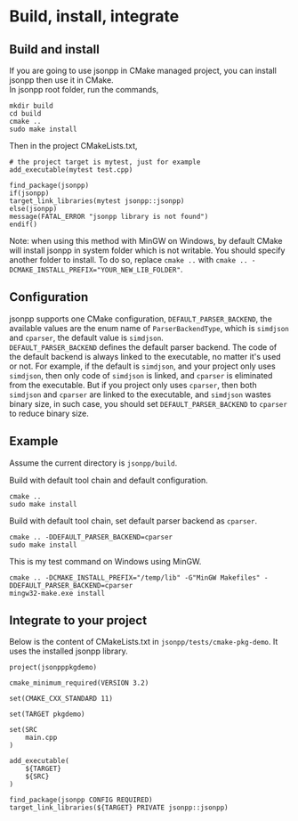 # Build, install, integrate

## Build and install

If you are going to use jsonpp in CMake managed project, you can install jsonpp then use it in CMake.  
In jsonpp root folder, run the commands,  
```
mkdir build
cd build
cmake ..
sudo make install
```

Then in the project CMakeLists.txt,   
```
# the project target is mytest, just for example
add_executable(mytest test.cpp)

find_package(jsonpp)
if(jsonpp)
target_link_libraries(mytest jsonpp::jsonpp)
else(jsonpp)
message(FATAL_ERROR "jsonpp library is not found")
endif()
```

Note: when using this method with MinGW on Windows, by default CMake will install jsonpp in system folder which is not writable.
You should specify another folder to install.
To do so, replace `cmake ..` with `cmake .. -DCMAKE_INSTALL_PREFIX="YOUR_NEW_LIB_FOLDER"`.

## Configuration

jsonpp supports one CMake configuration, `DEFAULT_PARSER_BACKEND`, the available values are the enum name of `ParserBackendType`,
which is `simdjson` and `cparser`, the default value is `simdjson`.  
`DEFAULT_PARSER_BACKEND` defines the default parser backend. The code of the default backend is always linked to the executable,
no matter it's used or not. For example, if the default is `simdjson`, and your project only uses `simdjson`, then only code
of `simdjson` is linked, and `cparser` is eliminated from the executable. But if you project only uses `cparser`, then both
`simdjson` and `cparser` are linked to the executable, and `simdjson` wastes binary size, in such case, you should set
`DEFAULT_PARSER_BACKEND` to `cparser` to reduce binary size.

## Example

Assume the current directory is `jsonpp/build`.

Build with default tool chain and default configuration.
```
cmake ..
sudo make install
```

Build with default tool chain, set default parser backend as `cparser`.
```
cmake .. -DDEFAULT_PARSER_BACKEND=cparser
sudo make install
```

This is my test command on Windows using MinGW.
```
cmake .. -DCMAKE_INSTALL_PREFIX="/temp/lib" -G"MinGW Makefiles" -DDEFAULT_PARSER_BACKEND=cparser
mingw32-make.exe install
```

## Integrate to your project

Below is the content of CMakeLists.txt in `jsonpp/tests/cmake-pkg-demo`. It uses the installed jsonpp library.

```
project(jsonpppkgdemo)

cmake_minimum_required(VERSION 3.2)

set(CMAKE_CXX_STANDARD 11)

set(TARGET pkgdemo)

set(SRC
	main.cpp
)

add_executable(
	${TARGET}
	${SRC}
)

find_package(jsonpp CONFIG REQUIRED)
target_link_libraries(${TARGET} PRIVATE jsonpp::jsonpp)
```
